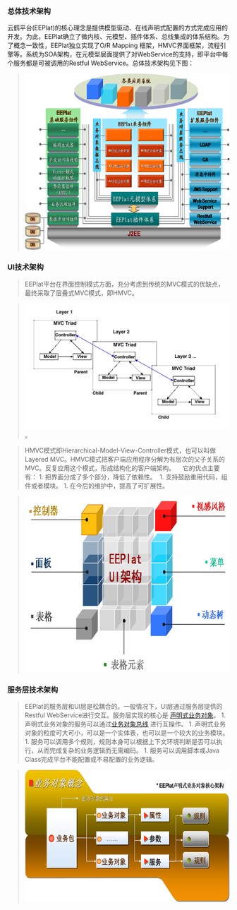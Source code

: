 ### 总体技术架构 ###
云鹤平台(EEPlat)的核心理念是提供模型驱动、在线声明式配置的方式完成应用的开发。为此，EEPlat确立了微内核、元模型、插件体系、总线集成的体系结构。为了概念一致性，EEPlat独立实现了O/R Mapping 框架，HMVC界面框架，流程引擎等。系统为SOA架构，在元模型层面提供了对WebService的支持，即平台中每个服务都是可被调用的Restful WebService。总体技术架构见下图：

> <img width='600' height='400' src='imgs/yiyi_archive.png' />

### UI技术架构 ###
> EEPlat平台在界面控制模式方面，充分考虑到传统的MVC模式的优缺点，最终采取了层叠式MVC模式，即HMVC。

> <img src='imgs/yiyi_ui_hmvc.png' />。

> HMVC模式即Hierarchical-Model-View-Controller模式，也可以叫做Layered MVC。HMVC模式把客户端应用程序分解为有层次的父子关系的MVC。反复应用这个模式，形成结构化的客户端架构。 　它的优点主要有：
    1. 把界面分成了多个部分，降低了依赖性。 
    1. 支持鼓励重用代码，组件或者模块。
    1. 在今后的维护中，提高了可扩展性。




> <img width='600' height='400' src='imgs/yiyi_ui_archive.png' />


### 服务层技术架构 ###
> EEPlat的服务层和UI层是松耦合的。一般情况下，UI层通过服务层提供的Restful WebService进行交互。服务层实现的核心是 [声明式业务对象](BasicTheory.md)。
    1. 声明式业务对象的服务可以通过[业务对象总线](BusinessObjectBus.md) 进行互操作。
    1. 声明式业务对象的粒度可大可小，可以是一个实体表，也可以是一个较大的业务模块。
    1. 服务可以调用多个规则，规则本身可以根据上下文环境判断是否可以执行，从而完成复杂的业务逻辑而无需编码。
    1. 服务可以调用脚本或Java Class完成平台不能配置或不易配置的业务逻辑。

> <img width='600' height='300' src='imgs/yiyi_bo_archive.png' />
